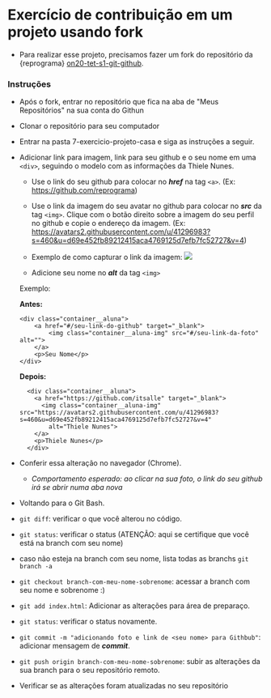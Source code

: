 # Exercício de contribuição em um projeto usando fork

- Para realizar esse projeto, precisamos fazer um fork do repositório da {reprograma} [on20-tet-s1-git-github](https://github.com/reprograma/on20-tet-s1-git-github). 


### Instruções
* Após o fork, entrar no repositório que fica na aba de "Meus Repositórios" na sua conta do Githun
* Clonar o repositório para seu computador
* Entrar na pasta 7-exercicio-projeto-casa e siga as instruções a seguir.
* Adicionar link para imagem, link para seu github e o seu nome em uma `<div>`, seguindo o modelo com as informações da Thiele Nunes.
	* Use o link do seu github para colocar no ***href*** na tag `<a>`. (Ex: https://github.com/reprograma)
	* Use o link da imagem do seu avatar no github para colocar no ***src*** da tag `<img>`. Clique com o botão direito sobre a imagem do seu perfil no github e copie o endereço da imagem. (Ex: https://avatars2.githubusercontent.com/u/41296983?s=460&u=d69e452fb89212415aca4769125d7efb7fc52727&v=4)
    * Exemplo de como capturar o link da imagem:
      <img src="./readme-assets/endereco-imagem.png">

  * Adicione seu nome no ***alt*** da tag `<img>`

  Exemplo:

    **Antes:**

    ```
    <div class="container__aluna">
        <a href="#/seu-link-do-github" target="_blank">
            <img class="container__aluna-img" src="#/seu-link-da-foto" alt="">
        </a>
        <p>Seu Nome</p>
    </div>
    ```
    
    **Depois:**
    
    ```
      <div class="container__aluna">
        <a href="https://github.com/itsalle" target="_blank">
          <img class="container__aluna-img" src="https://avatars2.githubusercontent.com/u/41296983?s=460&u=d69e452fb89212415aca4769125d7efb7fc52727&v=4"
            alt="Thiele Nunes">
        </a>
        <p>Thiele Nunes</p>
      </div>
    ```

* Conferir essa alteração no navegador (Chrome).
	* *Comportamento esperado: ao clicar na sua foto, o link do seu github irá se abrir numa aba nova*

* Voltando para o Git Bash.
* `git diff`: verificar o que você alterou no código.
* `git status`: verificar o status (ATENÇÃO: aqui se certifique que você está na branch com seu nome)
* caso não esteja na branch com seu nome, lista todas as branchs `git branch -a`
* `git checkout branch-com-meu-nome-sobrenome`: acessar a branch com seu nome e sobrenome :)
* `git add index.html`: Adicionar as alterações para área de preparaço.
* `git status`: verificar o status novamente.
* `git commit -m "adicionando foto e link de <seu nome> para Githbub"`: adicionar mensagem de ***commit***.
* `git push origin branch-com-meu-nome-sobrenome`: subir as alterações da sua branch para o seu repositório remoto.
* Verificar se as alterações foram atualizadas no seu repositório



